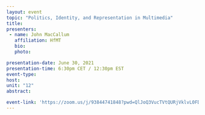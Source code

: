 ```yaml
---
layout: event
topic: "Politics, Identity, and Representation in Multimedia"
title: 
presenters:
 - name: John MacCallum
   affiliation: HfMT
   bio: 
   photo: 

presentation-date: June 30, 2021
presentation-time: 6:30pm CET / 12:30pm EST
event-type: 
host: 
unit: "12"
abstract: 

event-link: 'https://zoom.us/j/93844741848?pwd=QlJoQ3VucTVtQURjVklvL0FDQk1jdz09'
---
```

